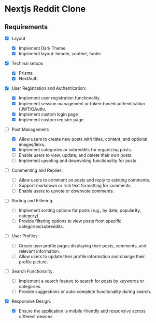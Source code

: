 # Nextjs Reddit Clone

## Requirements

- [x] Layout

  - [x] Implement Dark Theme
  - [x] Implement layout: header, content, footer

- [x] Techinal setups

  - [x] Prisma
  <!-- - [ ] tRPC -->
  - [x] NextAuth

- [x] User Registration and Authentication:

  - [x] Implement user registration functionality.
  - [x] Implement session management or token-based authentication (JWT/OAuth).
  - [x] Implement custom login page
  - [x] Implement custom register page

- [ ] Post Management:

  - [x] Allow users to create new posts with titles, content, and optional images/links.
  - [x] Implement categories or subreddits for organizing posts.
  - [ ] Enable users to view, update, and delete their own posts.
  - [ ] Implement upvoting and downvoting functionality for posts.

- [ ] Commenting and Replies:

  - [ ] Allow users to comment on posts and reply to existing comments.
  - [ ] Support markdown or rich text formatting for comments.
  - [ ] Enable users to upvote or downvote comments.

- [ ] Sorting and Filtering:

  - [ ] Implement sorting options for posts (e.g., by date, popularity, category).
  - [ ] Provide filtering options to view posts from specific categories/subreddits.

- [ ] User Profiles:

  - [ ] Create user profile pages displaying their posts, comments, and relevant information.
  - [ ] Allow users to update their profile information and change their profile picture.

- [ ] Search Functionality:

  - [ ] Implement a search feature to search for posts by keywords or categories.
  - [ ] Provide suggestions or auto-complete functionality during search.

- [x] Responsive Design:

  - [x] Ensure the application is mobile-friendly and responsive across different devices.
